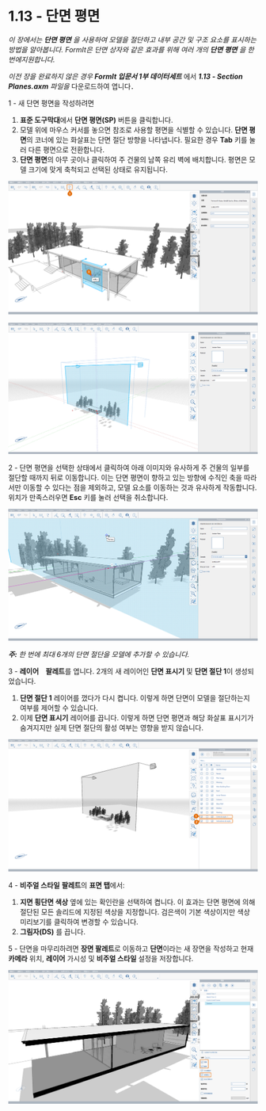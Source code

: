 # 1.13 - 단면 평면

_이 장에서는_ _**단면 평면**_ _을 사용하여 모델을 절단하고 내부 공간 및 구조 요소를 표시하는 방법을 알아봅니다. FormIt은 단면 상자와 같은 효과를 위해 여러 개의_ _**단면 평면**_ _을 한 번에지원합니다._

_이전 장을 완료하지 않은 경우_ _**FormIt 입문서 1부 데이터세트**_ 에서 _**1.13 - Section Planes.axm**_ _파일을_ 다운로드하여 엽니다．

1 - 새 단면 평면을 작성하려면

1. **표준 도구막대**에서 **단면 평면(SP)** 버튼을 클릭합니다.
2. 모델 위에 마우스 커서를 놓으면 참조로 사용할 평면을 식별할 수 있습니다. **단면 평면**의 코너에 있는 화살표는 단면 절단 방향을 나타냅니다. 필요한 경우 **Tab** 키를 눌러 다른 평면으로 전환합니다.
3. **단면 평면**의 아무 곳이나 클릭하여 주 건물의 남쪽 유리 벽에 배치합니다. 평면은 모델 크기에 맞게 축척되고 선택된 상태로 유지됩니다.

![유리 벽 위에 마우스 커서를 놓았을 때 표시되는 단면 평면 미리보기.](<../../.gitbook/assets/0 (6).png>)

![배치된 후 축척된 단면 평면.](<../../.gitbook/assets/1 (19) (1).png>)

2 - 단면 평면을 선택한 상태에서 클릭하여 아래 이미지와 유사하게 주 건물의 일부를 절단할 때까지 뒤로 이동합니다. 이는 단면 평면이 향하고 있는 방향에 수직인 축을 따라서만 이동할 수 있다는 점을 제외하고, 모델 요소를 이동하는 것과 유사하게 작동합니다. 위치가 만족스러우면 **Esc** 키를 눌러 선택을 취소합니다.

![](<../../.gitbook/assets/2 (11) (1).png>)

_**주:**_ _한 번에 최대 6개의 단면 절단을 모델에 추가할 수 있습니다._

3 - **레이어**　**팔레트**를 엽니다. 2개의 새 레이어인 **단면 표시기** 및 **단면 절단 1**이 생성되었습니다.

1. **단면 절단 1** 레이어를 껐다가 다시 켭니다. 이렇게 하면 단면이 모델을 절단하는지 여부를 제어할 수 있습니다.
2. 이제 **단면 표시기** 레이어를 끕니다. 이렇게 하면 단면 평면과 해당 화살표 표시기가 숨겨지지만 실제 단면 절단의 활성 여부는 영향을 받지 않습니다.

![](<../../.gitbook/assets/3 (6) (1).png>)

4 - **비주얼 스타일** **팔레트**의 **표면 탭**에서:

1. **지면 횡단면 색상** 옆에 있는 확인란을 선택하여 켭니다. 이 효과는 단면 평면에 의해 절단된 모든 솔리드에 지정된 색상을 지정합니다. 검은색이 기본 색상이지만 색상 미리보기를 클릭하여 변경할 수 있습니다.
2. **그림자(DS)** 를 끕니다.

[](../../.gitbook/assets/poche.png)

5 - 단면을 마무리하려면 **장면 팔레트**로 이동하고 **단면**이라는 새 장면을 작성하고 현재 **카메라** 위치, **레이어** 가시성 및 **비주얼 스타일** 설정을 저장합니다.

![](<../../.gitbook/assets/5 (7).png>)
